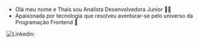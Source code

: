 - Olá meu nome e Thais sou Analista Desenvolvedora Junior 👩‍💻
- Apaixonada por tecnologia que resolveu aventurar-se pelo universo da Programação Frontend 💜

![Linkedin:](https://img.shields.io/badge/-thaisorgeira-blue?style=flat-square&logo=Linkedin&logoColor=white&link=https://www.linkedin.com/in/thaisorgeira/)
